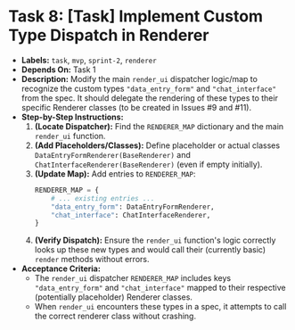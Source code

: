 # Task 8: [Task] Implement Custom Type Dispatch in Renderer

*   **Labels:** `task`, `mvp`, `sprint-2`, `renderer`
*   **Depends On:** Task 1
*   **Description:** Modify the main `render_ui` dispatcher logic/map to recognize the custom types `"data_entry_form"` and `"chat_interface"` from the spec. It should delegate the rendering of these types to their specific Renderer classes (to be created in Issues #9 and #11).
*   **Step-by-Step Instructions:**
    1.  **(Locate Dispatcher):** Find the `RENDERER_MAP` dictionary and the main `render_ui` function.
    2.  **(Add Placeholders/Classes):** Define placeholder or actual classes `DataEntryFormRenderer(BaseRenderer)` and `ChatInterfaceRenderer(BaseRenderer)` (even if empty initially).
    3.  **(Update Map):** Add entries to `RENDERER_MAP`:
        ```python
        RENDERER_MAP = {
            # ... existing entries ...
            "data_entry_form": DataEntryFormRenderer,
            "chat_interface": ChatInterfaceRenderer,
        }
        ```
    4.  **(Verify Dispatch):** Ensure the `render_ui` function's logic correctly looks up these new types and would call their (currently basic) `render` methods without errors.
*   **Acceptance Criteria:**
    *   The `render_ui` dispatcher `RENDERER_MAP` includes keys `"data_entry_form"` and `"chat_interface"` mapped to their respective (potentially placeholder) Renderer classes.
    *   When `render_ui` encounters these types in a spec, it attempts to call the correct renderer class without crashing.
